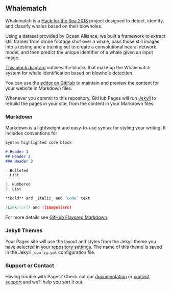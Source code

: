## Whalematch

Whalematch is a [Hack for the Sea 2018](https://www.hackforthesea.tech/GLO) project designed to detect, identify, and classify whales based on their blowholes. 

Using a dataset provided by Ocean Alliance, we built a framework to extract still frames from drone footage shot over a whale, pass those still images into a testing and a training set to create a convolutional neural network model, and then predict the unique identifier of a whale given an input image.

[This block diagram](whalematch/whalematch.jpg) outlines the blocks that make up the Whalematch system for whale identification based on blowhole detection.

You can use the [editor on GitHub](https://github.com/hackforthesea/whalematch/edit/master/README.md) to maintain and preview the content for your website in Markdown files.

Whenever you commit to this repository, GitHub Pages will run [Jekyll](https://jekyllrb.com/) to rebuild the pages in your site, from the content in your Markdown files.

### Markdown

Markdown is a lightweight and easy-to-use syntax for styling your writing. It includes conventions for

```markdown
Syntax highlighted code block

# Header 1
## Header 2
### Header 3

- Bulleted
- List

1. Numbered
2. List

**Bold** and _Italic_ and `Code` text

[Link](url) and ![Image](src)
```

For more details see [GitHub Flavored Markdown](https://guides.github.com/features/mastering-markdown/).

### Jekyll Themes

Your Pages site will use the layout and styles from the Jekyll theme you have selected in your [repository settings](https://github.com/hackforthesea/whalematch/settings). The name of this theme is saved in the Jekyll `_config.yml` configuration file.

### Support or Contact

Having trouble with Pages? Check out our [documentation](https://help.github.com/categories/github-pages-basics/) or [contact support](https://github.com/contact) and we’ll help you sort it out.
